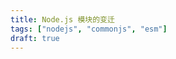 ```yaml
---
title: Node.js 模块的变迁
tags: ["nodejs", "commonjs", "esm"]
draft: true
---
```


[nodejs-modules-commonjs]: http://nodejs.cn/api/modules.html
[nodejs-modules-packages]: http://nodejs.cn/api/packages.html
